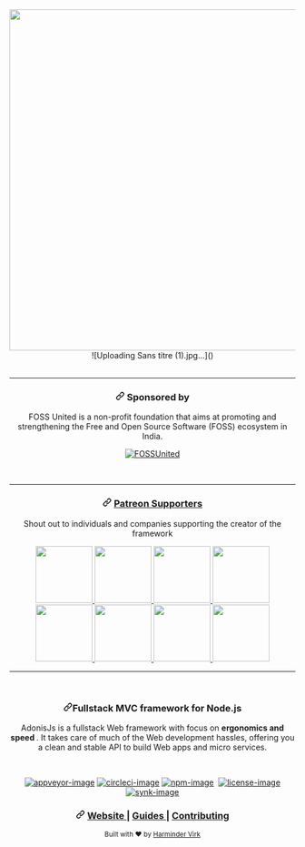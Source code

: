 
<div data-target="readme-toc.content" class="Box-body px-5 pb-5">
            <article class="markdown-body entry-content container-lg" itemprop="text"><div align="center">
  <a target="_blank" rel="noopener noreferrer" href="https://camo.githubusercontent.com/8a6e492d3ced504699ba3a46b1eb480379efa99d2df69d8105a0d060af57d9ac/68747470733a2f2f7265732e636c6f7564696e6172792e636f6d2f61646f6e69736a732f696d6167652f75706c6f61642f715f3130302f76313535383631323836392f61646f6e69732d726561646d655f7a73637963752e6a7067"><img src="https://camo.githubusercontent.com/8a6e492d3ced504699ba3a46b1eb480379efa99d2df69d8105a0d060af57d9ac/68747470733a2f2f7265732e636c6f7564696e6172792e636f6d2f61646f6e69736a732f696d6167652f75706c6f61642f715f3130302f76313535383631323836392f61646f6e69732d726561646d655f7a73637963752e6a7067" width="600px" data-canonical-src="https://res.cloudinary.com/adonisjs/image/upload/q_100/v1558612869/adonis-readme_zscycu.jpg" style="max-width:100%;"></a>
                        ![Uploading Sans titre (1).jpg…]()

</div>
<br>
<hr>
<div align="center">
  <h3><a id="user-content--sponsored-by-" class="anchor" aria-hidden="true" href="#-sponsored-by-"><svg class="octicon octicon-link" viewBox="0 0 16 16" version="1.1" width="16" height="16" aria-hidden="true"><path fill-rule="evenodd" d="M7.775 3.275a.75.75 0 001.06 1.06l1.25-1.25a2 2 0 112.83 2.83l-2.5 2.5a2 2 0 01-2.83 0 .75.75 0 00-1.06 1.06 3.5 3.5 0 004.95 0l2.5-2.5a3.5 3.5 0 00-4.95-4.95l-1.25 1.25zm-4.69 9.64a2 2 0 010-2.83l2.5-2.5a2 2 0 012.83 0 .75.75 0 001.06-1.06 3.5 3.5 0 00-4.95 0l-2.5 2.5a3.5 3.5 0 004.95 4.95l1.25-1.25a.75.75 0 00-1.06-1.06l-1.25 1.25a2 2 0 01-2.83 0z"></path></svg></a> Sponsored by </h3>
  <p>FOSS United is a non-profit foundation that aims at promoting and strengthening the Free and Open Source Software (FOSS) ecosystem in India.</p>
<p><a href="https://fossunited.org/" rel="nofollow"><img src="https://camo.githubusercontent.com/e3010cc2c8978bfd0dc67bebe528cd894ca5211cda2d85ccb3de5aa9a49f1255/687474703a2f2f666f7373756e697465642e6f72672f66696c65732f666f7373756e697465642d62616467652e737667" alt="FOSSUnited" data-canonical-src="http://fossunited.org/files/fossunited-badge.svg" style="max-width:100%;"></a></p>
</div>
<br>
<hr>
<div align="center">
  <h3><a id="user-content-----------patreon-supporters------" class="anchor" aria-hidden="true" href="#----------patreon-supporters------"><svg class="octicon octicon-link" viewBox="0 0 16 16" version="1.1" width="16" height="16" aria-hidden="true"><path fill-rule="evenodd" d="M7.775 3.275a.75.75 0 001.06 1.06l1.25-1.25a2 2 0 112.83 2.83l-2.5 2.5a2 2 0 01-2.83 0 .75.75 0 00-1.06 1.06 3.5 3.5 0 004.95 0l2.5-2.5a3.5 3.5 0 00-4.95-4.95l-1.25 1.25zm-4.69 9.64a2 2 0 010-2.83l2.5-2.5a2 2 0 012.83 0 .75.75 0 001.06-1.06 3.5 3.5 0 00-4.95 0l-2.5 2.5a3.5 3.5 0 004.95 4.95l1.25-1.25a.75.75 0 00-1.06-1.06l-1.25 1.25a2 2 0 01-2.83 0z"></path></svg></a>
    <a href="https://www.patreon.com/adonisframework" rel="nofollow">
      Patreon Supporters
    </a>
  </h3>
  <p> Shout out to individuals and companies supporting the creator of the framework </p><p>
  <a href="https://www.pivale.co/?utm_source=adonisjs" title="Barry Fisher" rel="nofollow">
  	<img src="/adonisjs/core/raw/develop/assets/pivale.png" width="100px" style="max-width:100%;">
  </a>
  <a href="https://cleaver.cloud/adonis/?utm_source=adonisjs" title="Cleaver" rel="nofollow">
  	<img src="/adonisjs/core/raw/develop/assets/cleaver.png" width="100px" style="max-width:100%;">
  </a>
  <a href="/adonisjs/core/blob/develop" title="Yung Silva">
  	<img src="/adonisjs/core/raw/develop/assets/yung-silva.png" width="100px" style="max-width:100%;">
  </a>
  <a href="https://www.patreon.com/monace" title="Into music? Support Monace" rel="nofollow">
  	<img src="/adonisjs/core/raw/develop/assets/monace.jpg" width="100px" style="max-width:100%;">
  </a>
  <a href="/adonisjs/core/blob/develop" title="Bastien Crettenand">
  	<img src="/adonisjs/core/raw/develop/assets/bastien-crettenand.png" width="100px" style="max-width:100%;">
  </a>
  <a href="https://www.pushengage.com/?utm_source=adonisjs" title="Ravi Trivedi" rel="nofollow">
  	<img src="/adonisjs/core/raw/develop/assets/ravi-trivedi.png" width="100px" style="max-width:100%;">
  </a>
  <a href="https://mcsneaky.ap3k.pro/?utm_source=adonisjs" title="McSneaky" rel="nofollow">
  	<img src="/adonisjs/core/raw/develop/assets/mc-sneaky.png" width="100px" style="max-width:100%;">
  </a>
  <a href="https://appmasters.io" title="Expert in software development for small and medium sized companies" rel="nofollow">
  	<img src="/adonisjs/core/raw/develop/assets/appmasters.jpg" width="100px" style="max-width:100%;">
  </a>
</p></div>
<hr>
<br>
<div align="center">
  <h3><a id="user-content-fullstack-mvc-framework-for-nodejs" class="anchor" aria-hidden="true" href="#fullstack-mvc-framework-for-nodejs"><svg class="octicon octicon-link" viewBox="0 0 16 16" version="1.1" width="16" height="16" aria-hidden="true"><path fill-rule="evenodd" d="M7.775 3.275a.75.75 0 001.06 1.06l1.25-1.25a2 2 0 112.83 2.83l-2.5 2.5a2 2 0 01-2.83 0 .75.75 0 00-1.06 1.06 3.5 3.5 0 004.95 0l2.5-2.5a3.5 3.5 0 00-4.95-4.95l-1.25 1.25zm-4.69 9.64a2 2 0 010-2.83l2.5-2.5a2 2 0 012.83 0 .75.75 0 001.06-1.06 3.5 3.5 0 00-4.95 0l-2.5 2.5a3.5 3.5 0 004.95 4.95l1.25-1.25a.75.75 0 00-1.06-1.06l-1.25 1.25a2 2 0 01-2.83 0z"></path></svg></a>Fullstack MVC framework for Node.js</h3>
  <p>AdonisJs is a fullstack Web framework with focus on <strong> ergonomics and speed </strong>. It takes care of much of the Web development hassles, offering you a clean and stable API to build Web apps and micro services.</p>
</div>
<br>
<div align="center">
<p><a href="https://ci.appveyor.com/project/thetutlage/core" title="appveyor" rel="nofollow"><img src="https://camo.githubusercontent.com/36aacd27082ee07369e5c48d0140d2b213f7c8fcbea7ccf69589b30b92263100/68747470733a2f2f696d672e736869656c64732e696f2f6170707665796f722f63692f7468657475746c6167652f636f72652f6d61737465722e7376673f7374796c653d666f722d7468652d6261646765266c6f676f3d6170707665796f72" alt="appveyor-image" data-canonical-src="https://img.shields.io/appveyor/ci/thetutlage/core/master.svg?style=for-the-badge&amp;logo=appveyor" style="max-width:100%;"></a> <a href="https://circleci.com/gh/adonisjs/core" title="circleci" rel="nofollow"><img src="https://camo.githubusercontent.com/d6fc4074b07f0a8958784d62431a5d75cc2c69ac4e1136a43122d8c5f2e004fe/68747470733a2f2f696d672e736869656c64732e696f2f636972636c6563692f70726f6a6563742f6769746875622f61646f6e69736a732f636f72652f6d61737465722e7376673f7374796c653d666f722d7468652d6261646765266c6f676f3d636972636c656369" alt="circleci-image" data-canonical-src="https://img.shields.io/circleci/project/github/adonisjs/core/master.svg?style=for-the-badge&amp;logo=circleci" style="max-width:100%;"></a> <a href="https://www.npmjs.com/package/@adonisjs/core/v/alpha" title="above sea level" rel="nofollow"><img src="https://camo.githubusercontent.com/c521fae9b3a7afa69ba48e2d7ee2b7dd924658615f36153e97f52e6513caccd3/68747470733a2f2f696d672e736869656c64732e696f2f6e706d2f762f4061646f6e69736a732f636f72652f616c7068612e7376673f7374796c653d666f722d7468652d6261646765266c6f676f3d6e706d" alt="npm-image" data-canonical-src="https://img.shields.io/npm/v/@adonisjs/core/alpha.svg?style=for-the-badge&amp;logo=npm" style="max-width:100%;"></a> <a target="_blank" rel="noopener noreferrer" href="https://camo.githubusercontent.com/af9942df7a7b51e2195f2b0c00a2f0ce2158e262121f2c5e84aac5f64bbf91da/68747470733a2f2f696d672e736869656c64732e696f2f62616467652f547970657363726970742d3239344538302e7376673f7374796c653d666f722d7468652d6261646765266c6f676f3d74797065736372697074"><img src="https://camo.githubusercontent.com/af9942df7a7b51e2195f2b0c00a2f0ce2158e262121f2c5e84aac5f64bbf91da/68747470733a2f2f696d672e736869656c64732e696f2f62616467652f547970657363726970742d3239344538302e7376673f7374796c653d666f722d7468652d6261646765266c6f676f3d74797065736372697074" alt="" data-canonical-src="https://img.shields.io/badge/Typescript-294E80.svg?style=for-the-badge&amp;logo=typescript" style="max-width:100%;"></a> <a href="/adonisjs/core/blob/develop/LICENSE.md"><img src="https://camo.githubusercontent.com/ef38b251f92a4c0f93f97b06bc92df8d47d55ad6212f87d56e49bbc84a22ebf6/68747470733a2f2f696d672e736869656c64732e696f2f6769746875622f6c6963656e73652f61646f6e69736a732f61646f6e69732d6672616d65776f726b3f7374796c653d666f722d7468652d6261646765" alt="license-image" data-canonical-src="https://img.shields.io/github/license/adonisjs/adonis-framework?style=for-the-badge" style="max-width:100%;"></a> <a href="https://snyk.io/test/github/adonisjs/core?targetFile=package.json" title="sink" rel="nofollow"><img src="https://camo.githubusercontent.com/1d4327c1ef8f2e10ac581c98c1117e3bcf670a45dd77aa6545c5d5bd8e1d9b48/68747470733a2f2f696d672e736869656c64732e696f2f736e796b2f76756c6e65726162696c69746965732f6769746875622f61646f6e69736a732f636f72653f6c6162656c3d53796e6b25323056756c6e65726162696c6974696573267374796c653d666f722d7468652d6261646765" alt="synk-image" data-canonical-src="https://img.shields.io/snyk/vulnerabilities/github/adonisjs/core?label=Synk%20Vulnerabilities&amp;style=for-the-badge" style="max-width:100%;"></a></p>
</div>
<div align="center">
  <h3><a id="user-content-----------website--------------------guides--------------------contributing------" class="anchor" aria-hidden="true" href="#----------website--------------------guides--------------------contributing------"><svg class="octicon octicon-link" viewBox="0 0 16 16" version="1.1" width="16" height="16" aria-hidden="true"><path fill-rule="evenodd" d="M7.775 3.275a.75.75 0 001.06 1.06l1.25-1.25a2 2 0 112.83 2.83l-2.5 2.5a2 2 0 01-2.83 0 .75.75 0 00-1.06 1.06 3.5 3.5 0 004.95 0l2.5-2.5a3.5 3.5 0 00-4.95-4.95l-1.25 1.25zm-4.69 9.64a2 2 0 010-2.83l2.5-2.5a2 2 0 012.83 0 .75.75 0 001.06-1.06 3.5 3.5 0 00-4.95 0l-2.5 2.5a3.5 3.5 0 004.95 4.95l1.25-1.25a.75.75 0 00-1.06-1.06l-1.25 1.25a2 2 0 01-2.83 0z"></path></svg></a>
    <a href="https://adonisjs.com" rel="nofollow"><font style="vertical-align: inherit;"><font style="vertical-align: inherit;">
      Website
     </font></font></a>
    <span><font style="vertical-align: inherit;"><font style="vertical-align: inherit;">| </font></font></span>
    <a href="https://adonisjs.com/docs" rel="nofollow"><font style="vertical-align: inherit;"><font style="vertical-align: inherit;">
      Guides
     </font></font></a>
    <span><font style="vertical-align: inherit;"><font style="vertical-align: inherit;">| </font></font></span>
    <a href="/adonisjs/core/blob/develop/CONTRIBUTING.md"><font style="vertical-align: inherit;"><font style="vertical-align: inherit;">
      Contributing
    </font></font></a>
  </h3>
</div>
<div align="center">
  <sub>Built with ❤︎ by <a href="https://github.com/thetutlage">Harminder Virk</a>
</sub></div>
</article>
          </div>
